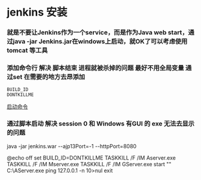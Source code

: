 # jenkins 安装


### 就是不要让Jenkins作为一个service，而是作为Java web start，通过java -jar Jenkins.jar在windows上启动，就OK了可以考虑使用tomcat 等工具


### 添加命令行 解决 脚本结束 进程就被杀掉的问题 最好不用全局变量 通过set 在需要的地方去昂添加

	BUILD_ID
	DONTKILLME


[启动命令](https://www.cnblogs.com/wyx123/articles/4106802.html)


### 通过脚本启动 解决 session 0  和 Windows 有GUI 的 exe 无法去显示的问题

java -jar jenkins.war --ajp13Port=-1 --httpPort=8080


@echo off
set BUILD_ID=DONTKILLME
TASKKILL /F /IM Aserver.exe
TASKKILL /F /IM Mserver.exe
TASKKILL /F /IM GServer.exe
start "" C:\AServer.exe
ping 127.0.0.1 -n 10>nul
exit
<!--stackedit_data:
eyJoaXN0b3J5IjpbMjk2NjQ2MTcwLC03OTAzMDc4MF19
-->